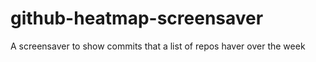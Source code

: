 # github-heatmap-screensaver
A screensaver to show commits that a list of repos haver over the week

